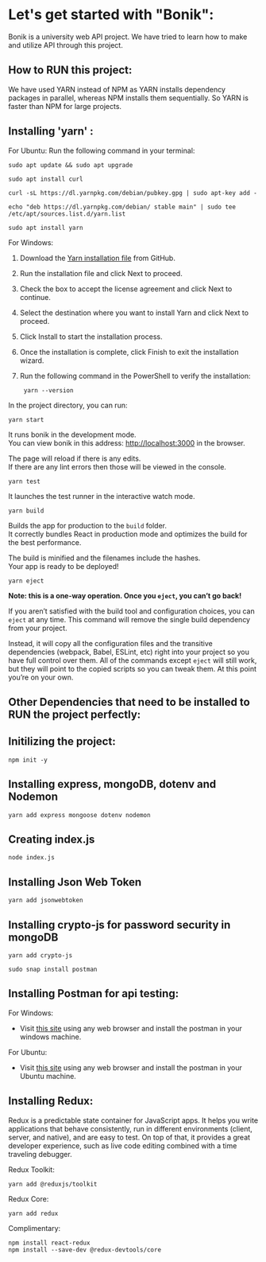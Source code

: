 # Let's get started with "Bonik": 
Bonik is a university web API project. We have tried to learn how to make and utilize API through this project.

## **How to RUN this project:** 

We have used YARN instead of NPM as YARN installs dependency packages in parallel, whereas NPM installs them sequentially. So YARN is faster than NPM for large projects. 

## Installing 'yarn' :
For Ubuntu: 
Run the following command in your terminal: 

    sudo apt update && sudo apt upgrade

    sudo apt install curl

    curl -sL https://dl.yarnpkg.com/debian/pubkey.gpg | sudo apt-key add -

    echo "deb https://dl.yarnpkg.com/debian/ stable main" | sudo tee /etc/apt/sources.list.d/yarn.list

    sudo apt install yarn

For Windows: 

1. Download the [Yarn installation file](https://github.com/yarnpkg/yarn/releases/download/v1.22.4/yarn-1.22.4.msi) from GitHub.

2. Run the installation file and click Next to proceed.

3. Check the box to accept the license agreement and click Next to continue.

4. Select the destination where you want to install Yarn and click Next to proceed.

5. Click Install to start the installation process.

6. Once the installation is complete, click Finish to exit the installation wizard.

7. Run the following command in the PowerShell to verify the installation:
    
        yarn --version



In the project directory, you can run:


 

    yarn start

It runs bonik in the development mode.\
You can view bonik in this address: [http://localhost:3000](http://localhost:3000) in the browser.

The page will reload if there is any edits.\
If there are any lint errors then those will be viewed in the console.

    yarn test

It launches the test runner in the interactive watch mode.

    yarn build

Builds the app for production to the `build` folder.\
It correctly bundles React in production mode and optimizes the build for the best performance.

The build is minified and the filenames include the hashes.\
Your app is ready to be deployed!


    yarn eject

**Note: this is a one-way operation. Once you `eject`, you can’t go back!**

If you aren’t satisfied with the build tool and configuration choices, you can `eject` at any time. This command will remove the single build dependency from your project.

Instead, it will copy all the configuration files and the transitive dependencies (webpack, Babel, ESLint, etc) right into your project so you have full control over them. All of the commands except `eject` will still work, but they will point to the copied scripts so you can tweak them. At this point you’re on your own.


## **Other Dependencies that need to be installed to RUN the project perfectly:**
    
## Initilizing the project: 

    npm init -y 

## Installing express, mongoDB, dotenv and Nodemon

    yarn add express mongoose dotenv nodemon

## Creating index.js 


    node index.js 

## Installing Json Web Token

    yarn add jsonwebtoken

## Installing crypto-js for password security in mongoDB

    yarn add crypto-js

    sudo snap install postman


## Installing Postman for api testing: 

For Windows: 

*  Visit [this site](https://www.geeksforgeeks.org/how-to-download-and-install-postman-on-windows/) using any web browser and install the postman in your windows machine.


For Ubuntu: 
* Visit [this site](https://linuxhint.com/set-up-postman-ubuntu/) using any web browser and install the postman in your Ubuntu machine.


## Installing Redux:

Redux is a predictable state container for JavaScript apps. It helps you write applications that behave consistently, run in different environments (client, server, and native), and are easy to test. On top of that, it provides a great developer experience, such as live code editing combined with a time traveling debugger.

Redux Toolkit:

    yarn add @reduxjs/toolkit

Redux Core:

    yarn add redux

Complimentary:

    npm install react-redux
    npm install --save-dev @redux-devtools/core

